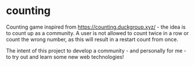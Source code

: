 # counting
Counting game inspired from https://counting.duckgroup.xyz/ - the idea is to count up as a community. A user is not allowed to count twice in a row or count the wrong number, as this will result in a restart count from once.

The intent of this project to develop a community - and personally for me - to try out and learn some new web technologies!
